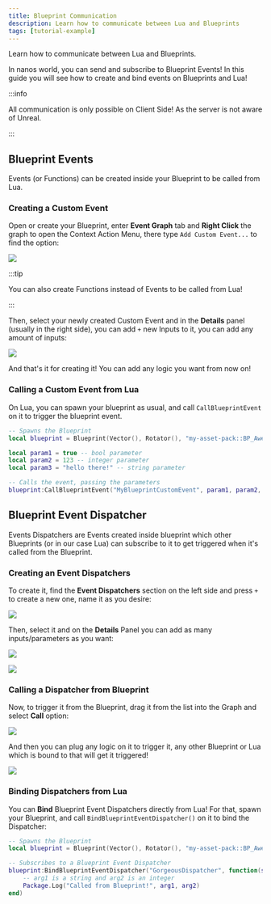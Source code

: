 ```yaml
---
title: Blueprint Communication
description: Learn how to communicate between Lua and Blueprints
tags: [tutorial-example]
---
```


Learn how to communicate between Lua and Blueprints.

In nanos world, you can send and subscribe to Blueprint Events! In this guide you will see how to create and bind events on Blueprints and Lua!

:::info

All communication is only possible on Client Side! As the server is not aware of Unreal.

:::


## Blueprint Events

Events (or Functions) can be created inside your Blueprint to be called from Lua.

### Creating a Custom Event

Open or create your Blueprint, enter **Event Graph** tab and **Right Click** the graph to open the Context Action Menu, there type `Add Custom Event...` to find the option:

![](/img/docs/tutorials/blueprints-01.webp)

:::tip

You can also create Functions instead of Events to be called from Lua!

:::

Then, select your newly created Custom Event and in the **Details** panel (usually in the right side), you can add `+` new Inputs to it, you can add any amount of inputs:

![](/img/docs/tutorials/blueprints-02.webp)

And that's it for creating it! You can add any logic you want from now on!


### Calling a Custom Event from Lua

On Lua, you can spawn your blueprint as usual, and call `CallBlueprintEvent` on it to trigger the blueprint event.

```lua Client/index.lua
-- Spawns the Blueprint
local blueprint = Blueprint(Vector(), Rotator(), "my-asset-pack::BP_AwesomeBlueprint")

local param1 = true -- bool parameter
local param2 = 123 -- integer parameter
local param3 = "hello there!" -- string parameter

-- Calls the event, passing the parameters
blueprint:CallBlueprintEvent("MyBlueprintCustomEvent", param1, param2, param3)
```


## Blueprint Event Dispatcher

Events Dispatchers are Events created inside blueprint which other Blueprints (or in our case Lua) can subscribe to it to get triggered when it's called from the Blueprint.

### Creating an Event Dispatchers

To create it, find the **Event Dispatchers** section on the left side and press `+` to create a new one, name it as you desire:

![](/img/docs/tutorials/blueprints-03.webp)

Then, select it and on the **Details** Panel you can add as many inputs/parameters as you want:

![](/img/docs/tutorials/blueprints-04.webp)

![](/img/docs/tutorials/blueprints-05.webp)


### Calling a Dispatcher from Blueprint

Now, to trigger it from the Blueprint, drag it from the list into the Graph and select **Call** option:

![](/img/docs/tutorials/blueprints-07.webp)

And then you can plug any logic on it to trigger it, any other Blueprint or Lua which is bound to that will get it triggered!

![](/img/docs/tutorials/blueprints-06.webp)


### Binding Dispatchers from Lua

You can **Bind** Blueprint Event Dispatchers directly from Lua! For that, spawn your Blueprint, and call `BindBlueprintEventDispatcher()` on it to bind the Dispatcher:

```lua Client/index.lua
-- Spawns the Blueprint
local blueprint = Blueprint(Vector(), Rotator(), "my-asset-pack::BP_AwesomeBlueprint",)

-- Subscribes to a Blueprint Event Dispatcher
blueprint:BindBlueprintEventDispatcher("GorgeousDispatcher", function(self, arg1, arg2)
    -- arg1 is a string and arg2 is an integer
    Package.Log("Called from Blueprint!", arg1, arg2)
end)
```
